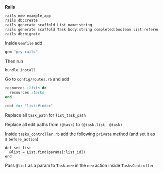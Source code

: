 **Rails**

```bash
rails new example_app
rails db:create
rails generate scaffold List name:string
rails generate scaffold Task body:string completed:boolean list:references
rails db:migrate
```

Inside `Gemfile` add 

```ruby
gem "pry-rails"
```

Then run

```
bundle install
```

Go to `config/routes.rb` and add

```ruby
resources :lists do
  resources :tasks
end

root to: "lists#index"
```

Replace all `task_path` for `list_task_path `

Replace all edit paths from `(@task)` to `(@task.list, @task)`

Inside `tasks_controller.rb` add the following `private` method (and set it as a `before_action`)

```
def set_list
  @list = List.find(params[:list_id])
end
```

Pass `@list` as a param to `Task.new` in the `new` action inside `TasksController`
